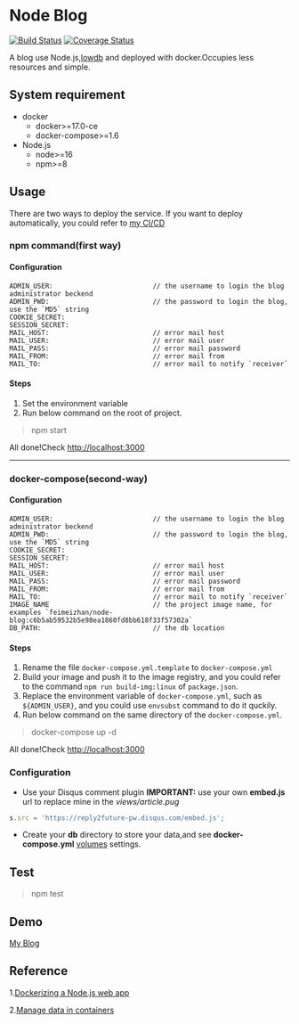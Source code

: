 # Node Blog

[![Build Status](https://app.travis-ci.com/reply2future/node-blog.svg?branch=master)](https://app.travis-ci.com/github/reply2future/node-blog)
[![Coverage Status](https://coveralls.io/repos/github/feimeizhan/node-blog/badge.svg?branch=master)](https://coveralls.io/github/feimeizhan/node-blog?branch=master)

A blog use Node.js,[lowdb](https://github.com/typicode/lowdb) and deployed with docker.Occupies less resources and simple.

## System requirement

- docker
  - docker>=17.0-ce
  - docker-compose>=1.6
- Node.js
  - node>=16
  - npm>=8

## Usage

There are two ways to deploy the service. If you want to deploy automatically, you could refer to [my CI/CD](.github/workflows/docker-image.yml)

### npm command(first way)

#### Configuration

```text
ADMIN_USER:                         // the username to login the blog administrator beckend
ADMIN_PWD:                          // the password to login the blog, use the `MD5` string
COOKIE_SECRET: 
SESSION_SECRET: 
MAIL_HOST:                          // error mail host
MAIL_USER:                          // error mail user
MAIL_PASS:                          // error mail password
MAIL_FROM:                          // error mail from
MAIL_TO:                            // error mail to notify `receiver`
```

#### Steps

1. Set the environment variable
2. Run below command on the root of project.

> npm start

All done!Check <http://localhost:3000>

----

### docker-compose(second-way)

#### Configuration

```text
ADMIN_USER:                         // the username to login the blog administrator beckend
ADMIN_PWD:                          // the password to login the blog, use the `MD5` string
COOKIE_SECRET: 
SESSION_SECRET: 
MAIL_HOST:                          // error mail host
MAIL_USER:                          // error mail user
MAIL_PASS:                          // error mail password
MAIL_FROM:                          // error mail from
MAIL_TO:                            // error mail to notify `receiver`
IMAGE_NAME                          // the project image name, for examples `feimeizhan/node-blog:c6b5ab59532b5e98ea1860fd8bb618f33f57302a`
DB_PATH:                            // the db location
```

#### Steps

1. Rename the file `docker-compose.yml.template` to `docker-compose.yml`
2. Build your image and push it to the image registry, and you could refer to the command `npm run build-img:linux` of `package.json`.
3. Replace the environment variable of `docker-compose.yml`, such as `${ADMIN_USER}`, and you could use `envsubst` command to do it quckily.
4. Run below command on the same directory of the `docker-compose.yml`.

> docker-compose up -d

All done!Check <http://localhost:3000>

### Configuration

- Use your Disqus comment plugin
**IMPORTANT:** use your own **embed.js** url to replace mine in the *views/article.pug*

```javascript
s.src = 'https://reply2future-pw.disqus.com/embed.js';
```

- Create your **db** directory to store your data,and see **docker-compose.yml** [volumes](https://docs.docker.com/engine/reference/builder/#volume) settings.

## Test

> npm test

## Demo

[My Blog](http://blog.reply2future.pw)

## Reference

1.[Dockerizing a Node.js web app](https://nodejs.org/en/docs/guides/nodejs-docker-webapp/)

2.[Manage data in containers](https://docs.docker.com/engine/tutorials/dockervolumes/)
